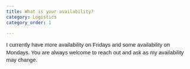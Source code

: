 ```yaml
---
title: What is your availability?
category: Logistics
category_order: 1

---
```


<p dir="ltr" style="line-height: 1.38; margin-top: 0pt; margin-bottom: 0pt;"><span id="docs-internal-guid-0fc82725-7fff-9f27-f90b-a0405748aeee"><span style="font-size: 11pt; font-family: Arial; background-color: transparent; font-variant-numeric: normal; font-variant-east-asian: normal; vertical-align: baseline; white-space: pre-wrap;"><span style="background-color: transparent; font-size: 11pt;">I currently have more availability on Fridays and some availability on Mondays. You are always welcome to reach out and ask as my availability may change.</span> </span></span></p>

